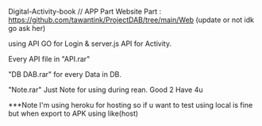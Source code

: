 Digital-Activity-book // APP Part Website Part : https://github.com/tawantink/ProjectDAB/tree/main/Web (update or not idk go ask her)

using API GO for Login & server.js API for Activity.

Every API file in "API.rar"

"DB DAB.rar" for every Data in DB.

"Note.rar" Just Note for using during rean. Good 2 Have 4u


***Note I'm using heroku for hosting so if u want to test using local is fine but when export to APK using like(host)
